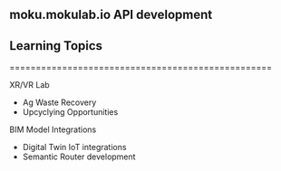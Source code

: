 ## moku.mokulab.io API development

## Learning Topics
==================================================

XR/VR Lab
- Ag Waste Recovery
- Upcyclying Opportunities

BIM Model Integrations
- Digital Twin IoT integrations
- Semantic Router development
